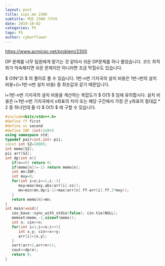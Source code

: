 ```yaml
---
layout: post
title: icpc.me 2300
subtitle: 백준 2300 기지국
date: 2019-10-02
categories: PS
tags: PS
author: cyberflower
---
```


<https://www.acmicpc.net/problem/2300>

DP 문제를 너무 팀원에게 맡기는 것 같아서 쉬운 DP문제를 하나 풀었습니다. 코드 최적화가 익숙해지면 쉬운 문제지만 아니라면 조금 막힐수도 있습니다.

$ O(N^2) $ 의 풀이로 풀 수 있습니다. 1번-n번 기지국의 설치 비용은 1번-i번의 설치 비용+(i+1번-n번 설치 비용) 중 최솟값과 같기 때문입니다.

i+1번-n번 기지국의 설치 비용을 계산하는 복잡도가 $ O(1) $ 임에 유의합시다. 설치 비용은 i+1번-n번 기지국에서 x좌표의 차이 또는 해당 구간에서 가장 큰 y좌표의 절대값 * 2 중 하나인데 둘 다 $ O(1) $ 에 구할 수 있습니다.

```cpp
#include<bits/stdc++.h>
#define ff first
#define ss second
#define INF (int)1e9+5
using namespace std;
typedef pair<int,int> pii;
const int SZ=10005;
int memo[SZ];
pii arr[SZ];
int dp(int n){
   if(n==0) return 0;
   if(memo[n]!=-1) return memo[n];
   int mn=INF;
   int mxy=0;
   for(int i=n;i>=1;i--){
      mxy=max(mxy,abs(arr[i].ss));
      mn=min(mn,dp(i-1)+max(arr[n].ff-arr[i].ff,2*mxy));
   }
   return memo[n]=mn;
}
int main(void){
   ios_base::sync_with_stdio(false); cin.tie(NULL);
   memset(memo,-1,sizeof(memo));
   int n; cin>>n;
   for(int i=1;i<=n;i++){
      int x,y; cin>>x>>y;
      arr[i]={x,y};
   }
   sort(arr+1,arr+n+1);
   cout<<dp(n);
   return 0;
}
```
